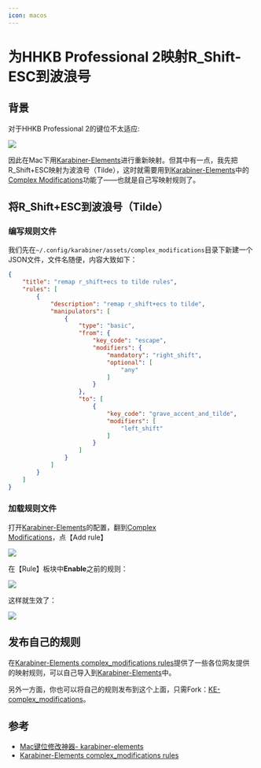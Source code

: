 ```yaml
---
icon: macos
---
```


# 为HHKB Professional 2映射R_Shift-ESC到波浪号

## 背景

对于HHKB Professional 2的键位不太适应:

![](https://image-hosting.wuliang142857.me/20211213/1.1tnuakkl7zpc.jpg)

因此在Mac下用[Karabiner-Elements](https://karabiner-elements.pqrs.org/)进行重新映射。但其中有一点，我先把R_Shift+ESC映射为波浪号（Tilde），这时就需要用到[Karabiner-Elements](https://karabiner-elements.pqrs.org/)中的[Complex Modifications](https://karabiner-elements.pqrs.org/docs/manual/configuration/configure-complex-modifications/)功能了——也就是自己写映射规则了。

## 将R_Shift+ESC到波浪号（Tilde）

### 编写规则文件

我们先在`~/.config/karabiner/assets/complex_modifications`目录下新建一个JSON文件，文件名随便，内容大致如下：

````json
{
    "title": "remap r_shift+ecs to tilde rules",
    "rules": [
        {
            "description": "remap r_shift+ecs to tilde",
            "manipulators": [
                {
                    "type": "basic",
                    "from": {
                        "key_code": "escape",
                        "modifiers": {
                            "mandatory": "right_shift",
                            "optional": [
                                "any"
                            ]
                        }
                    },
                    "to": [
                        {
                            "key_code": "grave_accent_and_tilde",
                            "modifiers": [
                                "left_shift"
                            ]
                        }
                    ]
                }
            ]
        }
    ]
}
````

### 加载规则文件

打开[Karabiner-Elements](https://karabiner-elements.pqrs.org/)的配置，翻到[Complex Modifications](https://karabiner-elements.pqrs.org/docs/manual/configuration/configure-complex-modifications/)，点【Add rule】

![](https://image-hosting.wuliang142857.me/20211213/1.1p0uh44rgkdc.jpg)

在【Rule】板块中**Enable**之前的规则：

![](https://image-hosting.wuliang142857.me/20211213/1.5knfmejg2n40.jpg)

这样就生效了：

![](https://image-hosting.wuliang142857.me/20211213/1.7256y26655c0.jpg)

## 发布自己的规则

在[Karabiner-Elements complex_modifications rules](https://ke-complex-modifications.pqrs.org/)提供了一些各位网友提供的映射规则，可以自己导入到[Karabiner-Elements](https://karabiner-elements.pqrs.org/)中。

另外一方面，你也可以将自己的规则发布到这个上面，只需Fork：[KE-complex_modifications](https://github.com/pqrs-org/KE-complex_modifications)。

## 参考

- [Mac键位修改神器- karabiner-elements](https://zhuanlan.zhihu.com/p/63340779)
- [Karabiner-Elements complex_modifications rules](https://ke-complex-modifications.pqrs.org/)

